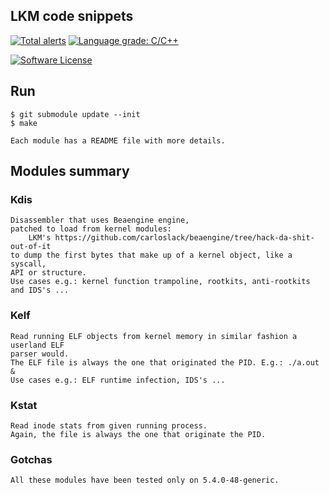 ## LKM code snippets

[![Total alerts](https://img.shields.io/lgtm/alerts/g/carloslack/lkm_snips.svg?logo=lgtm&logoWidth=18)](https://lgtm.com/projects/g/carloslack/lkm_snips/alerts/)
[![Language grade: C/C++](https://img.shields.io/lgtm/grade/cpp/g/carloslack/lkm_snips.svg?logo=lgtm&logoWidth=18)](https://lgtm.com/projects/g/carloslack/lkm_snips/context:cpp)

<p align="left">
    <a href="https://github.com/carloslack/lkm_snips/blob/master/LICENSE"><img alt="Software License" src="https://img.shields.io/badge/MIT-license-green.svg?style=flat-square"></a>
</p>

## Run
    $ git submodule update --init
    $ make

    Each module has a README file with more details.

## Modules summary

### Kdis
    Disassembler that uses Beaengine engine,
    patched to load from kernel modules:
        LKM's https://github.com/carloslack/beaengine/tree/hack-da-shit-out-of-it
    to dump the first bytes that make up of a kernel object, like a syscall,
    API or structure.
    Use cases e.g.: kernel function trampoline, rootkits, anti-rootkits and IDS's ...

### Kelf
    Read running ELF objects from kernel memory in similar fashion a userland ELF
    parser would.
    The ELF file is always the one that originated the PID. E.g.: ./a.out &
    Use cases e.g.: ELF runtime infection, IDS's ...

### Kstat
    Read inode stats from given running process.
    Again, the file is always the one that originate the PID.

### Gotchas
    All these modules have been tested only on 5.4.0-48-generic.

